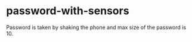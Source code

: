 # password-with-sensors

Password is taken by shaking the phone and max size of the password is 10.

